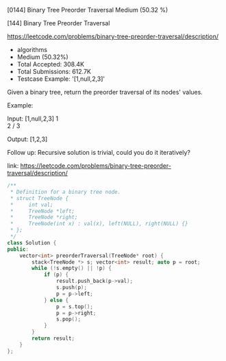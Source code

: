 [0144] Binary Tree Preorder Traversal                               Medium (50.32 %)

<!--front-->	
[144] Binary Tree Preorder Traversal  

https://leetcode.com/problems/binary-tree-preorder-traversal/description/

* algorithms
* Medium (50.32%)
* Total Accepted:    308.4K
* Total Submissions: 612.7K
* Testcase Example:  '[1,null,2,3]'

Given a binary tree, return the preorder traversal of its nodes' values.

Example:


Input: [1,null,2,3]
   1
    \
     2
    /
   3

Output: [1,2,3]


Follow up: Recursive solution is trivial, could you do it iteratively?







<!--back-->

link: https://leetcode.com/problems/binary-tree-preorder-traversal/description/

```cpp
/**
 * Definition for a binary tree node.
 * struct TreeNode {
 *     int val;
 *     TreeNode *left;
 *     TreeNode *right;
 *     TreeNode(int x) : val(x), left(NULL), right(NULL) {}
 * };
 */
class Solution {
public:
    vector<int> preorderTraversal(TreeNode* root) {
        stack<TreeNode *> s; vector<int> result; auto p = root;
        while (!s.empty() || !p) {
            if (p) {
                result.push_back(p->val);
                s.push(p);
                p = p->left;
            } else {
                p = s.top(); 
                p = p->right;
                s.pop();
            }
        }
        return result;
    }
};
```


